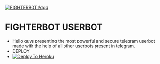 [![FIGHTERBOT ℓσgσ](https://telegra.ph/file/3bc2b89fd6fe407ebcaeb.jpg)](https://t.me/fighterbot_support)

# FIGHTERBOT USERBOT
* Hello guys presenting the most powerful and secure telegram userbot made with the help of all other userbots present in telegram.
* DEPLOY
* [![Deploy To Heroku](https://www.herokucdn.com/deploy/button.svg)](https://dashboard.heroku.com/new?template=https%3A%2F%2Fgithub.com%2FComradeDear%2FFIGHTERBOT)
